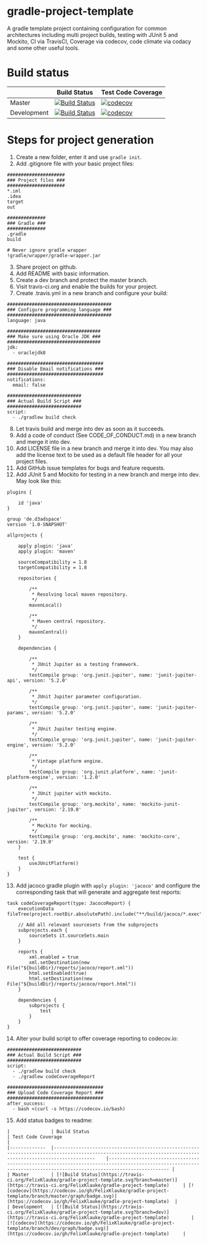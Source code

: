 # gradle-project-template
A gradle template project containing configuration for common architectures including multi project builds, testing with JUnit 5 and Mockito, CI via TravisCI, Coverage via codecov, code climate via codacy and some other useful tools.

# Build status
|             	| Build Status                                                                                                                                              	| Test Code Coverage                                                                                                                                               	|
|-------------	|-----------------------------------------------------------------------------------------------------------------------------------------------------------	|------------------------------------------------------------------------------------------------------------------------------------------------------------------	|
| Master      	| [![Build Status](https://travis-ci.org/FelixKlauke/gradle-project-template.svg?branch=master)](https://travis-ci.org/FelixKlauke/gradle-project-template) 	| [![codecov](https://codecov.io/gh/FelixKlauke/gradle-project-template/branch/master/graph/badge.svg)](https://codecov.io/gh/FelixKlauke/gradle-project-template) 	|
| Development 	| [![Build Status](https://travis-ci.org/FelixKlauke/gradle-project-template.svg?branch=dev)](https://travis-ci.org/FelixKlauke/gradle-project-template)    	| [![codecov](https://codecov.io/gh/FelixKlauke/gradle-project-template/branch/dev/graph/badge.svg)](https://codecov.io/gh/FelixKlauke/gradle-project-template)    	|

# Steps for project generation

1. Create a new folder, enter it and use `gradle init`.
2. Add .gitignore file with your basic project files:
```
#####################
### Project files ###
#####################
*.iml
.idea
target
out

##############
### Gradle ###
##############
.gradle
build

# Never ignore gradle wrapper
!gradle/wrapper/gradle-wrapper.jar
```
3. Share project on github.
4. Add README with basic information.
5. Create a dev branch and protect the master branch.
6. Visit travis-ci.org and enable the builds for your project.
7. Create .travis.yml in a new branch and configure your build:
```
######################################
### Configure programming language ###
######################################
language: java

##################################
### Make sure using Oracle JDK ###
##################################
jdk:
  - oraclejdk8

###################################
### Disable Email notifications ###
###################################
notifications:
  email: false

###########################
### Actual Build Script ###
###########################
script:
  - ./gradlew build check
```
8. Let travis build and merge into dev as soon as it succeeds.
9. Add a code of conduct (See CODE_OF_CONDUCT.md) in a new branch and merge it into dev.
10. Add LICENSE file in a new branch and merge it into dev. You may also add the license text to be used as a default file header for all your project files.
11. Add GitHub issue templates for bugs and feature requests.
12. Add JUnit 5 and Mockito for testing in a new branch and merge into dev. May look like this:
```
plugins {

    id 'java'
}

group 'de.d3adspace'
version '1.0-SNAPSHOT'

allprojects {

    apply plugin: 'java'
    apply plugin: 'maven'

    sourceCompatibility = 1.8
    targetCompatibility = 1.8

    repositories {

        /**
         * Resolving local maven repository.
         */
        mavenLocal()

        /**
         * Maven central repository.
         */
        mavenCentral()
    }

    dependencies {

        /**
         * JUnit Jupiter as a testing framework.
         */
        testCompile group: 'org.junit.jupiter', name: 'junit-jupiter-api', version: '5.2.0'

        /**
         * JUnit Jupiter parameter configuration.
         */
        testCompile group: 'org.junit.jupiter', name: 'junit-jupiter-params', version: '5.2.0'

        /**
         * JUnit Jupiter testing engine.
         */
        testCompile group: 'org.junit.jupiter', name: 'junit-jupiter-engine', version: '5.2.0'

        /**
         * Vintage platform engine.
         */
        testCompile group: 'org.junit.platform', name: 'junit-platform-engine', version: '1.2.0'

        /**
         * JUnit jupiter with mockito.
         */
        testCompile group: 'org.mockito', name: 'mockito-junit-jupiter', version: '2.19.0'

        /**
         * Mockito for mocking.
         */
        testCompile group: 'org.mockito', name: 'mockito-core', version: '2.19.0'
    }

    test {
        useJUnitPlatform()
    }
}
```
13. Add jacoco gradle plugin with `apply plugin: 'jacoco'` and configure the corresponding task that will generate and aggregate test reports: 
```
task codeCoverageReport(type: JacocoReport) {
    executionData fileTree(project.rootDir.absolutePath).include("**/build/jacoco/*.exec")

    // Add all relevant sourcesets from the subprojects
    subprojects.each {
        sourceSets it.sourceSets.main
    }

    reports {
        xml.enabled = true
        xml.setDestination(new File("${buildDir}/reports/jacoco/report.xml"))
        html.setEnabled(true)
        html.setDestination(new File("${buildDir}/reports/jacoco/report.html"))
    }

    dependencies {
        subprojects {
            test
        }
    }
}
```
14. Alter your build script to offer coverage reporting to codecov.io:
```
###########################
### Actual Build Script ###
###########################
script:
  - ./gradlew build check
  - ./gradlew codeCoverageReport

###################################
### Upload Code Coverage Report ###
###################################
after_success:
  - bash <(curl -s https://codecov.io/bash)
```
15. Add status badges to readme:
```
|             	| Build Status                                                                                                                                              	| Test Code Coverage                                                                                                                                               	|
|-------------	|-----------------------------------------------------------------------------------------------------------------------------------------------------------	|------------------------------------------------------------------------------------------------------------------------------------------------------------------	|
| Master      	| [![Build Status](https://travis-ci.org/FelixKlauke/gradle-project-template.svg?branch=master)](https://travis-ci.org/FelixKlauke/gradle-project-template) 	| [![codecov](https://codecov.io/gh/FelixKlauke/gradle-project-template/branch/master/graph/badge.svg)](https://codecov.io/gh/FelixKlauke/gradle-project-template) 	|
| Development 	| [![Build Status](https://travis-ci.org/FelixKlauke/gradle-project-template.svg?branch=dev)](https://travis-ci.org/FelixKlauke/gradle-project-template)    	| [![codecov](https://codecov.io/gh/FelixKlauke/gradle-project-template/branch/dev/graph/badge.svg)](https://codecov.io/gh/FelixKlauke/gradle-project-template)    	|
```
